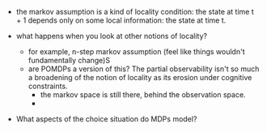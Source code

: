 - the markov assumption is a kind of locality condition: the state at time t + 1 depends only on some local information: the state at time t.
- what happens when you look at other notions of locality?
    - for example, n-step markov assumption (feel like things wouldn't fundamentally change)S
    - are POMDPs a version of this? The partial observability isn't so much a broadening of the notion of locality as its erosion under cognitive constraints.
        - the markov space is still there, behind the observation space.
        - 

- What aspects of the choice situation do MDPs model?
